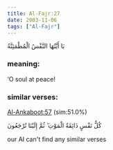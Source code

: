 ```yaml
---
title: Al-Fajr:27
date: 2003-11-06
tags: ["Al-Fajr"]
---
```

يَا أَيَّتُهَا النَّفْسُ الْمُطْمَئِنَّةُ
### meaning: 
‘O soul at peace!
### similar verses: 

[Al-Ankaboot:57](/29/57) (sim:51.0%)

كُلُّ نَفْسٍ ذَائِقَةُ الْمَوْتِ ۖ ثُمَّ إِلَيْنَا تُرْجَعُونَ

our AI can't find any similar verses



